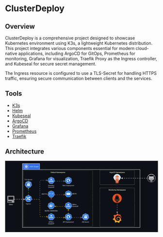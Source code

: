 # ClusterDeploy

## Overview

ClusterDeploy is a comprehensive project designed to showcase Kubernetes environment using K3s, a lightweight Kubernetes distribution. This project integrates various components essential for modern cloud-native applications, including ArgoCD for GitOps, Prometheus for monitoring, Grafana for visualization, Traefik Proxy as the Ingress controller, and Kubeseal for secure secret management.

The Ingress resource is configured to use a TLS-Secret for handling HTTPS traffic, ensuring secure communication between clients and the services.

## Tools

- [K3s](https://k3s.io/)
- [Helm](https://helm.sh/)
- [Kubeseal](https://sealed-secrets.netlify.app/)
- [ArgoCD](https://argoproj.github.io/cd/)
- [Grafana](https://grafana.com/)
- [Prometheus](https://prometheus.io/)
- [Traefik](https://traefik.io/traefik/)

## Architecture

![ClusterDeploy-Diagram](./assets/cluster-deploy.drawio.svg)
